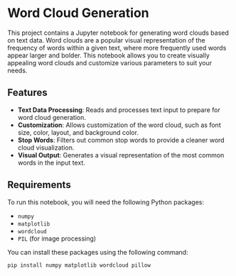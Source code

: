 # Word Cloud Generation

This project contains a Jupyter notebook for generating word clouds based on text data. Word clouds are a popular visual representation of the frequency of words within a given text, where more frequently used words appear larger and bolder. This notebook allows you to create visually appealing word clouds and customize various parameters to suit your needs.

## Features

- **Text Data Processing**: Reads and processes text input to prepare for word cloud generation.
- **Customization**: Allows customization of the word cloud, such as font size, color, layout, and background color.
- **Stop Words**: Filters out common stop words to provide a cleaner word cloud visualization.
- **Visual Output**: Generates a visual representation of the most common words in the input text.

## Requirements

To run this notebook, you will need the following Python packages:

- `numpy`
- `matplotlib`
- `wordcloud`
- `PIL` (for image processing)

You can install these packages using the following command:

```bash
pip install numpy matplotlib wordcloud pillow
